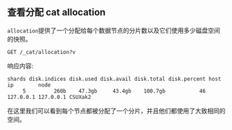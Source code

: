 ## 查看分配 cat allocation

`allocation`提供了一个分配给每个数据节点的分片数以及它们使用多少磁盘空间的快照。
    
    GET /_cat/allocation?v

响应内容:
    
    
    shards disk.indices disk.used disk.avail disk.total disk.percent host      ip        node
         5         260b    47.3gb     43.4gb    100.7gb           46 127.0.0.1 127.0.0.1 CSUXak2

在这里我们可以看到每个节点都被分配了一个分片，并且他们都使用了大致相同的空间。